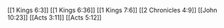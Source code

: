 [[1 Kings 6:3]]
[[1 Kings 6:36]]
[[1 Kings 7:6]]
[[2 Chronicles 4:9]]
[[John 10:23]]
[[Acts 3:11]]
[[Acts 5:12]]

